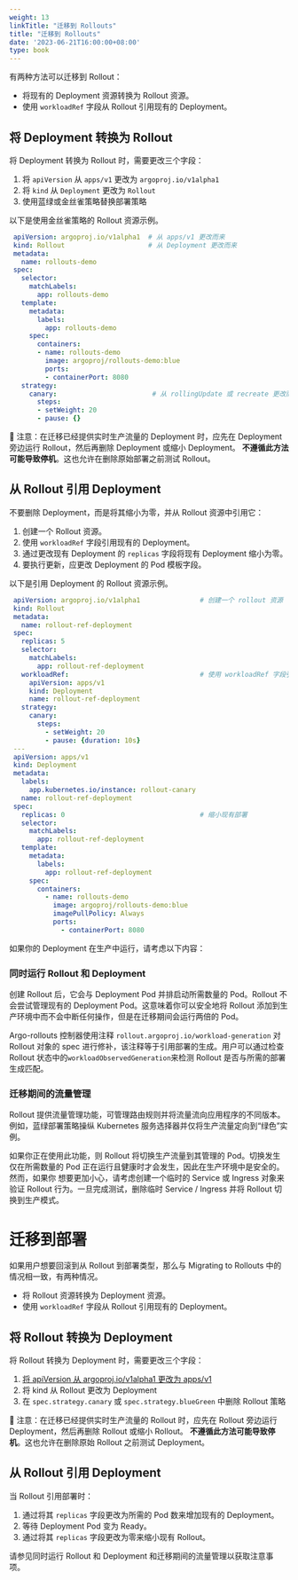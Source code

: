 ```yaml
---
weight: 13
linkTitle: "迁移到 Rollouts"
title: "迁移到 Rollouts"
date: '2023-06-21T16:00:00+08:00'
type: book
---
```


有两种方法可以迁移到 Rollout：

- 将现有的 Deployment 资源转换为 Rollout 资源。
- 使用 `workloadRef` 字段从 Rollout 引用现有的 Deployment。

## **将 Deployment 转换为 Rollout**

将 Deployment 转换为 Rollout 时，需要更改三个字段：

1. 将 `apiVersion` 从 `apps/v1` 更改为 `argoproj.io/v1alpha1`
2. 将 `kind` 从 `Deployment` 更改为 `Rollout`
3. 使用蓝绿或金丝雀策略替换部署策略

以下是使用金丝雀策略的 Rollout 资源示例。

```yaml
 apiVersion: argoproj.io/v1alpha1  # 从 apps/v1 更改而来
 kind: Rollout                     # 从 Deployment 更改而来
 metadata:
   name: rollouts-demo
 spec:
   selector:
     matchLabels:
       app: rollouts-demo
   template:
     metadata:
       labels:
         app: rollouts-demo
     spec:
       containers:
       - name: rollouts-demo
         image: argoproj/rollouts-demo:blue
         ports:
         - containerPort: 8080
   strategy:
     canary:                        # 从 rollingUpdate 或 recreate 更改而来
       steps:
       - setWeight: 20
       - pause: {}
```

🔔 注意：在迁移已经提供实时生产流量的 Deployment 时，应先在 Deployment 旁边运行 Rollout，然后再删除 Deployment 或缩小 Deployment。 **不遵循此方法可能导致停机**。这也允许在删除原始部署之前测试 Rollout。

## **从 Rollout 引用 Deployment**

不要删除 Deployment，而是将其缩小为零，并从 Rollout 资源中引用它：

1. 创建一个 Rollout 资源。
2. 使用 `workloadRef` 字段引用现有的 Deployment。
3. 通过更改现有 Deployment 的 `replicas` 字段将现有 Deployment 缩小为零。
4. 要执行更新，应更改 Deployment 的 Pod 模板字段。

以下是引用 Deployment 的 Rollout 资源示例。

```yaml
 apiVersion: argoproj.io/v1alpha1               # 创建一个 rollout 资源
 kind: Rollout
 metadata:
   name: rollout-ref-deployment
 spec:
   replicas: 5
   selector:
     matchLabels:
       app: rollout-ref-deployment
   workloadRef:                                 # 使用 workloadRef 字段引用现有的 Deployment
     apiVersion: apps/v1
     kind: Deployment
     name: rollout-ref-deployment
   strategy:
     canary:
       steps:
         - setWeight: 20
         - pause: {duration: 10s}
 ---
 apiVersion: apps/v1
 kind: Deployment
 metadata:
   labels:
     app.kubernetes.io/instance: rollout-canary
   name: rollout-ref-deployment
 spec:
   replicas: 0                                  # 缩小现有部署
   selector:
     matchLabels:
       app: rollout-ref-deployment
   template:
     metadata:
       labels:
         app: rollout-ref-deployment
     spec:
       containers:
         - name: rollouts-demo
           image: argoproj/rollouts-demo:blue
           imagePullPolicy: Always
           ports:
             - containerPort: 8080
```

如果你的 Deployment 在生产中运行，请考虑以下内容：

### **同时运行 Rollout 和 Deployment**

创建 Rollout 后，它会与 Deployment Pod 并排启动所需数量的 Pod。Rollout 不会尝试管理现有的 Deployment Pod。这意味着你可以安全地将 Rollout 添加到生产环境中而不会中断任何操作，但是在迁移期间会运行两倍的 Pod。

Argo-rollouts 控制器使用注释 `rollout.argoproj.io/workload-generation` 对 Rollout 对象的 spec 进行修补，该注释等于引用部署的生成。用户可以通过检查 Rollout 状态中的`workloadObservedGeneration`来检测 Rollout 是否与所需的部署生成匹配。

### **迁移期间的流量管理**

Rollout 提供流量管理功能，可管理路由规则并将流量流向应用程序的不同版本。例如，蓝绿部署策略操纵 Kubernetes 服务选择器并仅将生产流量定向到“绿色”实例。

如果你正在使用此功能，则 Rollout 将切换生产流量到其管理的 Pod。切换发生 仅在所需数量的 Pod 正在运行且健康时才会发生，因此在生产环境中是安全的。然而，如果你 想要更加小心，请考虑创建一个临时的 Service 或 Ingress 对象来验证 Rollout 行为。一旦完成测试，删除临时 Service / Ingress 并将 Rollout 切换到生产模式。

# **迁移到部署**

如果用户想要回滚到从 Rollout 到部署类型，那么与 Migrating to Rollouts 中的情况相一致，有两种情况。

- 将 Rollout 资源转换为 Deployment 资源。
- 使用 `workloadRef` 字段从 Rollout 引用现有的 Deployment。

## **将 Rollout 转换为 Deployment**

将 Rollout 转换为 Deployment 时，需要更改三个字段：

1. [将 apiVersion 从 argoproj.io/v1alpha1 更改为 apps/v1](http://xn--apiversionargoproj-o642ao74q.io/v1alpha1更改为apps/v1)
2. 将 kind 从 Rollout 更改为 Deployment
3. 在 `spec.strategy.canary` 或 `spec.strategy.blueGreen` 中删除 Rollout 策略

🔔 注意：在迁移已经提供实时生产流量的 Rollout 时，应先在 Rollout 旁边运行 Deployment，然后再删除 Rollout 或缩小 Rollout。 **不遵循此方法可能导致停机**。这也允许在删除原始 Rollout 之前测试 Deployment。

## **从 Rollout 引用 Deployment**

当 Rollout 引用部署时：

1. 通过将其 `replicas` 字段更改为所需的 Pod 数来增加现有的 Deployment。
2. 等待 Deployment Pod 变为 Ready。
3. 通过将其 `replicas` 字段更改为零来缩小现有 Rollout。

请参见同时运行 Rollout 和 Deployment 和迁移期间的流量管理以获取注意事项。

